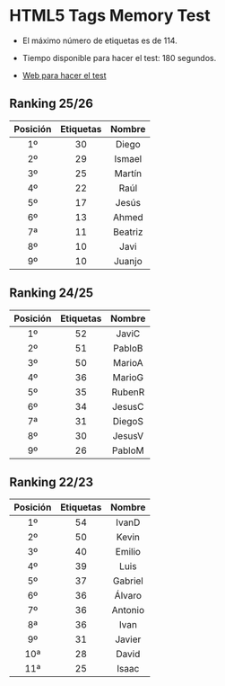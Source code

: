 # HTML5 Tags Memory Test

- El máximo número de etiquetas es de 114.

- Tiempo disponible para hacer el test: 180 segundos.

- [Web para hacer el test](https://codepen.io/plfstr/full/zYqQeRw)

## Ranking 25/26

| Posición  | Etiquetas   |  Nombre    |
|:----------:|:-----------:|:----------:|
| 1º        | 30           | Diego      |
| 2º        | 29           | Ismael     |
| 3º        | 25           | Martín     |
| 4º        | 22           | Raúl       |
| 5º        | 17           | Jesús      |
| 6º        | 13           | Ahmed      |
| 7ª        | 11           | Beatriz    |
| 8º        | 10           | Javi       |
| 9º        | 10           | Juanjo     |


## Ranking 24/25

| Posición  | Etiquetas   |  Nombre    |
|:----------:|:-----------:|:----------:|
| 1º        | 52          | JaviC      |
| 2º        | 51          | PabloB     |
| 3º        | 50          | MarioA     |
| 4º        | 36          | MarioG     |
| 5º        | 35          | RubenR     |
| 6º        | 34          | JesusC     |
| 7ª        | 31          | DiegoS     |
| 8º        | 30          | JesusV     |
| 9º        | 26          | PabloM     |

## Ranking 22/23

| Posición  | Etiquetas   |  Nombre    |
|:----------:|:-----------:|:----------:|
| 1º        | 54          | IvanD      |
| 2º        | 50          | Kevin      |
| 3º        | 40          | Emilio     |
| 4º        | 39          | Luis       |
| 5º        | 37          | Gabriel    |
| 6º        | 36          | Álvaro     |
| 7º        | 36          | Antonio    |
| 8ª        | 36          | Ivan       |
| 9º        | 31          | Javier     |
| 10ª       | 28          | David      |
| 11ª       | 25          | Isaac      |
